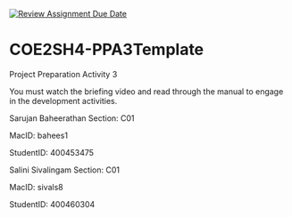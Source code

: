 [![Review Assignment Due Date](https://classroom.github.com/assets/deadline-readme-button-24ddc0f5d75046c5622901739e7c5dd533143b0c8e959d652212380cedb1ea36.svg)](https://classroom.github.com/a/gUachAgg)
# COE2SH4-PPA3Template
Project Preparation Activity 3

You must watch the briefing video and read through the manual to engage in the development activities.

Sarujan Baheerathan
Section: C01

MacID: bahees1

StudentID: 400453475

Salini Sivalingam
Section: C01

MacID: sivals8

StudentID: 400460304
